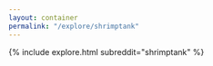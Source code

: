 ```yaml
---
layout: container
permalink: "/explore/shrimptank"
---
```


<link rel="stylesheet" type="text/css" href="/static/css/explore.css">
{% include explore.html subreddit="shrimptank" %}
